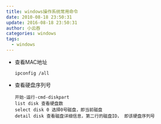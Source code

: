 ```yaml
---
title: windows操作系统常用命令
date: 2010-08-18 23:50:31
update: 2016-08-18 23:50:31
author: 小云吞
categories: windows
tags: 
  - windows
---
```


- 查看MAC地址
  ```
  ipconfig /all
  ```

- 查看硬盘序列号
  ```
  开始-运行-cmd-diskpart
  list disk 查看硬盘数
  select disk 0 选择0号磁盘，即当前磁盘
  detail disk 查看磁盘详细信息，第二行的磁盘ID， 即该硬盘序列号
  ```
